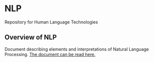 # NLP
Repository for Human Language Technologies

## Overview of NLP
Document describing elements and interpretations of Natural Language Processing. [The document can be read here.](Overview_of_NLP.pdf)